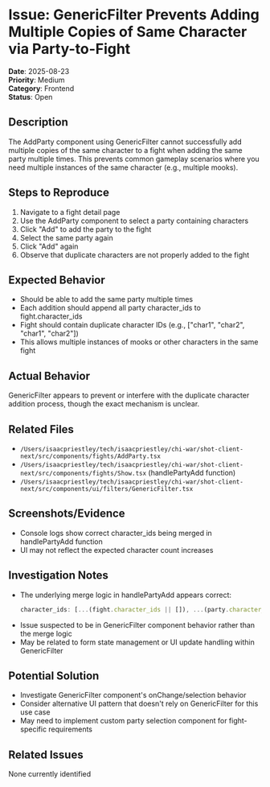 # Issue: GenericFilter Prevents Adding Multiple Copies of Same Character via Party-to-Fight

**Date**: 2025-08-23  
**Priority**: Medium  
**Category**: Frontend  
**Status**: Open

## Description
The AddParty component using GenericFilter cannot successfully add multiple copies of the same character to a fight when adding the same party multiple times. This prevents common gameplay scenarios where you need multiple instances of the same character (e.g., multiple mooks).

## Steps to Reproduce
1. Navigate to a fight detail page
2. Use the AddParty component to select a party containing characters
3. Click "Add" to add the party to the fight
4. Select the same party again
5. Click "Add" again
6. Observe that duplicate characters are not properly added to the fight

## Expected Behavior
- Should be able to add the same party multiple times
- Each addition should append all party character_ids to fight.character_ids
- Fight should contain duplicate character IDs (e.g., ["char1", "char2", "char1", "char2"])
- This allows multiple instances of mooks or other characters in the same fight

## Actual Behavior
GenericFilter appears to prevent or interfere with the duplicate character addition process, though the exact mechanism is unclear.

## Related Files
- `/Users/isaacpriestley/tech/isaacpriestley/chi-war/shot-client-next/src/components/fights/AddParty.tsx`
- `/Users/isaacpriestley/tech/isaacpriestley/chi-war/shot-client-next/src/components/fights/Show.tsx` (handlePartyAdd function)
- `/Users/isaacpriestley/tech/isaacpriestley/chi-war/shot-client-next/src/components/ui/filters/GenericFilter.tsx`

## Screenshots/Evidence
- Console logs show correct character_ids being merged in handlePartyAdd function
- UI may not reflect the expected character count increases

## Investigation Notes
- The underlying merge logic in handlePartyAdd appears correct:
  ```typescript
  character_ids: [...(fight.character_ids || []), ...(party.character_ids || [])]
  ```
- Issue suspected to be in GenericFilter component behavior rather than the merge logic
- May be related to form state management or UI update handling within GenericFilter

## Potential Solution
- Investigate GenericFilter component's onChange/selection behavior
- Consider alternative UI pattern that doesn't rely on GenericFilter for this use case
- May need to implement custom party selection component for fight-specific requirements

## Related Issues
None currently identified